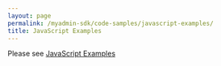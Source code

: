 ```yaml
---
layout: page
permalink: /myadmin-sdk/code-samples/javascript-examples/
title: JavaScript Examples
---
```

Please see [JavaScript Examples](https://myadmin.geotab.com/sdk/?di=true#/javascript-examples)